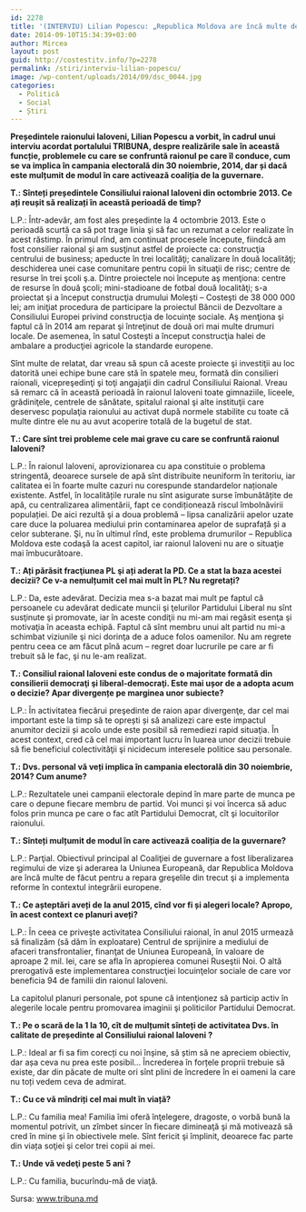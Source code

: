 ```yaml
---
id: 2278
title: '(INTERVIU) Lilian Popescu: „Republica Moldova are încă multe de făcut pentru a repara greşelile din trecut”'
date: 2014-09-10T15:34:39+03:00
author: Mircea
layout: post
guid: http://costestitv.info/?p=2278
permalink: /stiri/interviu-lilian-popescu/
image: /wp-content/uploads/2014/09/dsc_0044.jpg
categories:
  - Politică
  - Social
  - Știri
---
```

**Președintele raionului Ialoveni, Lilian Popescu a vorbit, în cadrul unui interviu acordat portalului TRIBUNA, despre realizările sale în această funcție, problemele cu care se confruntă raionul pe care îl conduce, cum se va implica în <!--more-->campania electorală din 30 noiembrie, 2014, dar și dacă este mulțumit de modul în care activează coaliția de la guvernare.**

**T.: Sînteți președintele Consiliului raional Ialoveni din octombrie 2013. Ce ați reușit să realizați în această perioadă de timp?**

L.P.: Într-adevăr, am fost ales preşedinte la 4 octombrie 2013. Este o perioadă scurtă ca să pot trage linia şi să fac un rezumat a celor realizate în acest răstimp. În primul rînd, am continuat procesele începute, fiindcă am fost consilier raional şi am susţinut astfel de proiecte ca: construcţia centrului de business; apeducte în trei localităţi; canalizare în două localităţi; deschiderea unei case comunitare pentru copii în situaţii de risc; centre de resurse în trei şcoli ş.a. Dintre proiectele noi începute aş menţiona: centre de resurse în două şcoli; mini-stadioane de fotbal două localităţi; s-a proiectat şi a început construcţia drumului Moleşti – Costeşti de 38 000 000 lei; am iniţiat procedura de participare la proiectul Băncii de Dezvoltare a Consiliului Europei privind construcţia de locuinţe sociale. Aş menţiona şi faptul că în 2014 am reparat şi întreţinut de două ori mai multe drumuri locale. De asemenea, în satul Costeşti a început construcţia halei de ambalare a producţiei agricole la standarde europene.

Sînt multe de relatat, dar vreau să spun că aceste proiecte şi investiţii au loc datorită unei echipe bune care stă în spatele meu, formată din consilieri raionali, vicepreşedinţi şi toţi angajaţii din cadrul Consiliului Raional. Vreau să remarc că în această perioadă în raionul Ialoveni toate gimnaziile, liceele, grădiniţele, centrele de sănătate, spitalul raional şi alte instituţii care deservesc populaţia raionului au activat după normele stabilite cu toate că multe dintre ele nu au avut acoperire totală de la bugetul de stat.

**T.: Care sînt trei probleme cele mai grave cu care se confruntă raionul Ialoveni?**

L.P.: În raionul Ialoveni, aprovizionarea cu apa constituie o problema stringentă, deoarece sursele de apă sînt distribuite neuniform în teritoriu, iar calitatea ei în foarte multe cazuri nu corespunde standardelor naționale existente. Astfel, în localitățile rurale nu sînt asigurate surse îmbunătățite de apă, cu centralizarea alimentării, fapt ce condiționează riscul îmbolnăvirii populației. De aici rezultă şi a doua problemă – lipsa canalizării apelor uzate care duce la poluarea mediului prin contaminarea apelor de suprafață și a celor subterane. Şi, nu în ultimul rînd, este problema drumurilor – Republica Moldova este codaşă la acest capitol, iar raionul Ialoveni nu are o situaţie mai îmbucurătoare.

**T.: Ați părăsit fracţiunea PL şi ați aderat la PD. Ce a stat la baza acestei decizii? Ce v-a nemulțumit cel mai mult în PL? Nu regretați?**

L.P.: Da, este adevărat. Decizia mea s-a bazat mai mult pe faptul că persoanele cu adevărat dedicate muncii şi ţelurilor Partidului Liberal nu sînt susţinute şi promovate, iar în aceste condiţii nu mi-am mai regăsit esenţa şi motivaţia în aceasta echipă. Faptul că sînt membru unui alt partid nu mi-a schimbat viziunile şi nici dorinţa de a aduce folos oamenilor. Nu am regrete pentru ceea ce am făcut pînă acum – regret doar lucrurile pe care ar fi trebuit să le fac, şi nu le-am realizat.

**T.: Consiliul raional Ialoveni este condus de o majoritate formată din consilierii democraţi şi liberal-democraţi. Este mai ușor de a adopta acum o decizie? Apar divergențe pe marginea unor subiecte?**

L.P.: În activitatea fiecărui preşedinte de raion apar divergenţe, dar cel mai important este la timp să te oprești și să analizezi care este impactul anumitor decizii și acolo unde este posibil să remediezi rapid situaţia. În acest context, cred că cel mai important lucru în luarea unor decizii trebuie să fie beneficiul colectivităţii şi nicidecum interesele politice sau personale.

**T.: Dvs. personal vă veți implica în campania electorală din 30 noiembrie, 2014? Cum anume?**

L.P.: Rezultatele unei campanii electorale depind în mare parte de munca pe care o depune fiecare membru de partid. Voi munci și voi încerca să aduc folos prin munca pe care o fac atît Partidului Democrat, cît şi locuitorilor raionului.

**T.: Sînteți mulțumit de modul în care activează coaliția de la guvernare?**

L.P.: Parţial. Obiectivul principal al Coaliţiei de guvernare a fost liberalizarea regimului de vize şi aderarea la Uniunea Europeană, dar Republica Moldova are încă multe de făcut pentru a repara greşelile din trecut şi a implementa reforme în contextul integrării europene.

**T.: Ce așteptări aveți de la anul 2015, cînd vor fi și alegeri locale? Apropo, în acest context ce planuri aveți?**

L.P.: În ceea ce priveşte activitatea Consiliului raional, în anul 2015 urmează să finalizăm (să dăm în exploatare) Centrul de sprijinire a mediului de afaceri transfrontalier, finanţat de Uniunea Europeană, în valoare de aproape 2 mil. lei, care se afla în apropierea comunei Ruseştii Noi. O altă prerogativă este implementarea construcţiei locuinţelor sociale de care vor beneficia 94 de familii din raionul Ialoveni.

La capitolul planuri personale, pot spune că intenţionez să particip activ în alegerile locale pentru promovarea imaginii şi politicilor Partidului Democrat.

**T.: Pe o scară de la 1 la 10, cît de mulțumit sînteți de activitatea Dvs. în calitate de președinte al Consiliului raional Ialoveni ?**

L.P.: Ideal ar fi sa fim corecți cu noi înșine, să știm să ne apreciem obiectiv, dar așa ceva nu prea este posibil… Încrederea în forțele proprii trebuie să existe, dar din păcate de multe ori sînt plini de încredere în ei oameni la care nu toți vedem ceva de admirat.

**T.: Cu ce vă mîndriți cel mai mult în viață?**

L.P.: Cu familia mea! Familia îmi oferă înţelegere, dragoste, o vorbă bună la momentul potrivit, un zîmbet sincer în fiecare dimineaţă şi mă motivează să cred în mine şi în obiectivele mele. Sînt fericit şi împlinit, deoarece fac parte din viața soţiei şi celor trei copii ai mei.

**T.: Unde vă vedeţi peste 5 ani ?**

L.P.: Cu familia, bucurîndu-mă de viaţă.

Sursa: <a href="http://tribuna.md/2014/09/06/interviu-lilian-popescu-%E2%80%9Erepublica-moldova-are-inca-multe-de-facut-pentru-a-repara-greselile-din-trecut%E2%80%9D/" target="_blank">www.tribuna.md</a>